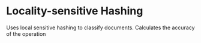 # Locality-sensitive Hashing
Uses local sensitive hashing to classify documents. Calculates the accuracy of the operation
